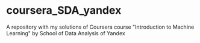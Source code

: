 # coursera_SDA_yandex
A repository with my solutions of Coursera course "Introduction to Machine Learning" by School of Data Analysis of Yandex
